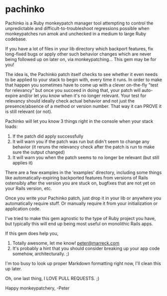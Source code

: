 pachinko
========

Pachinko is a Ruby monkeypatch manager tool attempting to control the unpredictable and difficult-to-troubleshoot regressions possible when monkeypatches run amok and unchecked in a medium to large Ruby codebase.

If you have a lot of files in your lib directory which backport features, fix long-fixed bugs or apply other such behavior changes which are never being followed up on later on, via monkeypatching... This gem may be for you!

The idea is, the Pachinko patch itself checks to see whether it even needs to be applied to your stack to begin with, every time it runs. In order to make that happen you sometimes have to come up with a clever on-the-fly "test for relevancy" but once you succeed in doing that, your patch will auto-expire and/or let you know when it's no longer relevant. Your test for relevancy should ideally check actual behavior and not just the presence/absence of a method or version number. That way it can PROVE it is still relevant (or not).

Pachinko will let you know 3 things right in the console when your stack loads:

1) If the patch did apply successfully
2) It will warn you if the patch was run but didn't seem to change any behavior (it reruns the relevancy check after the patch is run to make sure the output changed)
3) It will warn you when the patch seems to no longer be relevant (but still applies it)

There are a few examples in the 'examples' directory, including some things like automatically-expiring backported features from versions of Rails ostensibly after the version you are stuck on, bugfixes that are not yet on your Rails version, etc.

Once you write your Pachinko patch, just drop it in your lib or anywhere you automatically require stuff. Or manually require it from your initialization or application code.

I've tried to make this gem agnostic to the type of Ruby project you have, but typically this will end up being most useful on monolithic Rails apps.

If this gem does help you,

1) Totally awesome, let me know! peter@marreck.com
2) It's probably a hint that you should consider breaking up your app code somehow, architecturally. ;)

I'm too busy to look up proper Markdown formatting right now, I'll clean this up later.

Oh, one last thing, I LOVE PULL REQUESTS. ;)

Happy monkeypatchery,
-Peter
